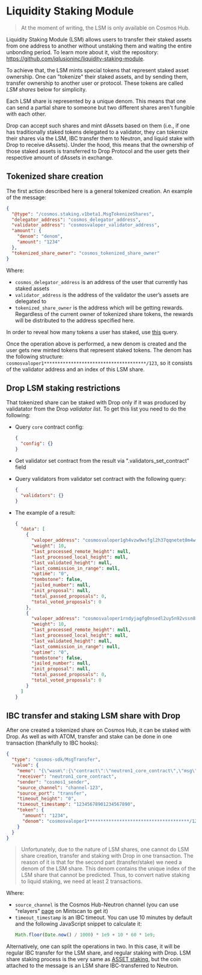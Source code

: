 # Liquidity Staking Module

> At the moment of writing, the LSM is only available on Cosmos Hub.

Liquidity Staking Module (LSM) allows users to transfer their staked assets from one address to another without unstaking them and waiting the entire unbonding period.
To learn more about it, visit the repository: https://github.com/iqlusioninc/liquidity-staking-module.

To achieve that, the LSM mints special tokens that represent staked asset ownership.
One can "tokenize" their staked assets, and by sending them, transfer ownership to another user or protocol.
These tokens are called _LSM shares_ below for simplicity.

Each LSM share is represented by a unique denom.
This means that one can send a partial share to someone but two different shares aren't fungible with each other.

Drop can accept such shares and mint dAssets based on them (i.e., if one has traditionally staked tokens delegated to a validator, they can tokenize their shares via the LSM, IBC transfer them to Neutron, and liquid stake with Drop to receive dAssets).
Under the hood, this means that the ownership of those staked assets is transferred to Drop Protocol and the user gets their respective amount of dAssets in exchange.

## Tokenized share creation

The first action described here is a general tokenized creation. An example of the message:

```json
{
  "@type": "/cosmos.staking.v1beta1.MsgTokenizeShares",
  "delegator_address": "cosmos_delegator_address",
  "validator_address": "cosmosvaloper_validator_address",
  "amount": {
    "denom": "denom",
    "amount": "1234"
  },
  "tokenized_share_owner": "cosmos_tokenized_share_owner"
}
```

Where:

- `cosmos_delegator_address` is an address of the user that currently has staked assets
- `validator_address` is the address of the validator the user’s assets are delegated to
- `tokenized_share_owner` is the address which will be getting rewards.
  Regardless of the current owner of tokenized share tokens, the rewards will be distributed to the address specified here.

In order to reveal how many tokens a user has staked, use [this](https://cosmos-lcd.quickapi.com/swagger/#/Query/DelegatorDelegations) query.

Once the operation above is performed, a new denom is created and the user gets new minted tokens that represent staked tokens.
The denom has the following structure: `cosmosvaloper1**************************************/123`, so it consists of the validator address and an index of this LSM share.

## Drop LSM staking restrictions

That tokenized share can be staked with Drop only if it was produced by validatator from the Drop _validator list_.
To get this list you need to do the following:

- Query `core` contract config:

  ```json
  {
    "config": {}
  }
  ```

- Get validator set contract from the result via ".validators_set_contract" field

- Query validators from validator set contract with the following query:
  ```json
  {
    "validators": {}
  }
  ```
- The example of a result:
  ```json
  {
    "data": [
      {
        "valoper_address": "cosmosvaloper1gh4vzw9wsfgl2h37qqnetet0m4wrzm7v7x3j9x",
        "weight": 10,
        "last_processed_remote_height": null,
        "last_processed_local_height": null,
        "last_validated_height": null,
        "last_commission_in_range": null,
        "uptime": "0",
        "tombstone": false,
        "jailed_number": null,
        "init_proposal": null,
        "total_passed_proposals": 0,
        "total_voted_proposals": 0
      },
      {
        "valoper_address": "cosmosvaloper1rndyjagfg0nsedl2uy5n92vssn8aj5n67t0nfx",
        "weight": 10,
        "last_processed_remote_height": null,
        "last_processed_local_height": null,
        "last_validated_height": null,
        "last_commission_in_range": null,
        "uptime": "0",
        "tombstone": false,
        "jailed_number": null,
        "init_proposal": null,
        "total_passed_proposals": 0,
        "total_voted_proposals": 0
      }
    ]
  }
  ```

## IBC transfer and staking LSM share with Drop

After one created a tokenized share on Cosmos Hub, it can be staked with Drop.
As well as with ATOM, transfer and stake can be done in one transaction (thankfully to IBC hooks):

```json
{
  "type": "cosmos-sdk/MsgTransfer",
  "value": {
    "memo": "{\"wasm\":{\"contract\":\"neutron1_core_contract\",\"msg\":{\"bond\":{}}}}",
    "receiver": "neutron1_core_contract",
    "sender": "cosmos1_sender",
    "source_channel": "channel-123",
    "source_port": "transfer",
    "timeout_height": "0",
    "timeout_timestamp": "12345678901234567890",
    "token": {
      "amount": "1234",
      "denom": "cosmosvaloper1**************************************/123"
    }
  }
}
```

> Unfortunately, due to the nature of LSM shares, one cannot do LSM share creation, transfer and staking with Drop in one transaction.
> The reason of it is that for the second part (transfer/stake) we need a denom of the LSM share.
> This denom contains the unique index of the LSM share that cannot be predicted.
> Thus, to convert native staking to liquid staking, we need at least 2 transactions.

Where:

- `source_channel` is the Cosmos Hub-Neutron channel (you can use "relayers" [page](https://www.mintscan.io/cosmos/relayers) on Mintscan to get it)
- `timeout_timestamp` is an IBC timeout. You can use 10 minutes by default and the following JavaScript snippet to calculate it:
  ```js
  Math.floor(Date.now() / 1000) * 1e9 + 10 * 60 * 1e9;
  ```

Alternatively, one can split the operations in two.
In this case, it will be regular IBC transfer for the LSM share, and regular staking with Drop.
LSM share staking process is the very same as [ASSET staking](overview#staking), but the coin attached to the message is an LSM share IBC-transferred to Neutron.
